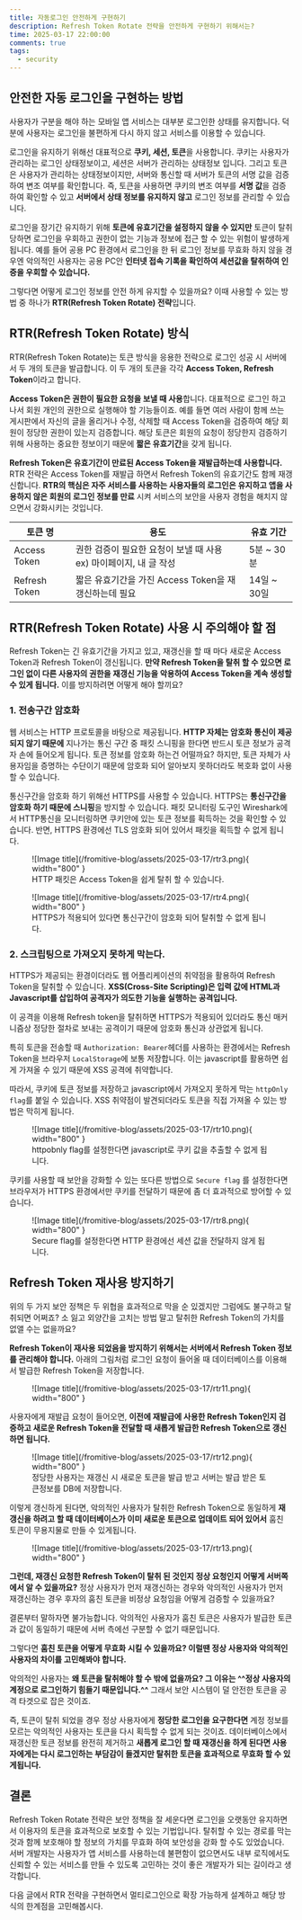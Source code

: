 ```yaml
---
title: 자동로그인 안전하게 구현하기
description: Refresh Token Rotate 전략을 안전하게 구현하기 위해서는?
time: 2025-03-17 22:00:00
comments: true
tags:
  - security
---
```


## 안전한 자동 로그인을 구현하는 방법

사용자가 구분을 해야 하는 모바일 앱 서비스는 대부분 로그인한 상태를 유지합니다. 덕분에 사용자는 로그인을 불편하게 다시 하지 않고 서비스를 이용할 수 있습니다.

로그인을 유지하기 위해선 대표적으로 **쿠키, 세션, 토큰**을 사용합니다. 쿠키는 사용자가 관리하는 로그인 상태정보이고, 세션은 서버가 관리하는 상태정보 입니다. 그리고 토큰은 사용자가 관리하는 상태정보이지만, 서버와 통신할 때 서버가 토큰의 서명 값을 검증하여 변조 여부를 확인합니다. 즉, 토큰을 사용하면 쿠키의 변조 여부를 **서명 값**을 검증하여 확인할 수 있고 **서버에서 상태 정보를 유지하지 않고** 로그인 정보를 관리할 수 있습니다.

로그인을 장기간 유지하기 위해 **토큰에 유효기간을 설정하지 않을 수 있지만** 토큰이 탈취당하면 로그인을 우회하고 권한이 없는 기능과 정보에 접근 할 수 있는 위험이 발생하게 됩니다. 예를 들어 공용 PC 환경에서 로그인을 한 뒤 로그인 정보를 무효화 하지 않을 경우엔 악의적인 사용자는 공용 PC안 **인터넷 접속 기록을 확인하여 세션값을 탈취하여 인증을 우회할 수 있습니다.**

그렇다면 어떻게 로그인 정보를 안전 하게 유지할 수 있을까요? 이때 사용할 수 있는 방법 중 하나가 **RTR(Refresh Token Rotate) 전략**입니다.

## RTR(Refresh Token Rotate) 방식

RTR(Refresh Token Rotate)는 토큰 방식을 응용한 전략으로 로그인 성공 시 서버에서 두 개의 토큰을 발급합니다. 이 두 개의 토큰을 각각 **Access Token, Refresh Token**이라고 합니다.

**Access Token은 권한이 필요한 요청을 보낼 때 사용**합니다. 대표적으로 로그인 하고나서 회원 개인의 권한으로 실행해야 할 기능들이죠. 예를 들면 여러 사람이 함께 쓰는 게시판에서 자신의 글을 올리거나 수정, 삭제할 때 Access Token을 검증하여 해당 회원이 정당한 권한이 있는지 검증합니다. 해당 토큰은 회원의 요청이 정당한지 검증하기 위해 사용하는 중요한 정보이기 때문에 **짧은 유효기간**을 갖게 됩니다.  

**Refresh Token은 유효기간이 만료된 Access Token을 재발급하는데 사용합니다.** RTR  전략은 Access Token를 재발급 하면서 Refresh Token의 유효기간도 함께 재갱신합니다. **RTR의 핵심은 자주 서비스를 사용하는 사용자들의 로그인은 유지하고 앱을 사용하지 않은 회원의 로그인 정보를 만료** 시켜 서비스의 보안을 사용자 경험을 해치지 않으면서 강화시키는 것입니다.

| 토큰 명          | 용도                                          | 유효 기간     |
| ------------- | ------------------------------------------- | --------- |
| Access Token  | 권한 검증이 필요한 요청이 보낼 때 사용<br>ex) 마이페이지, 내 글 작성 | 5분 ~ 30분  |
| Refresh Token | 짧은 유효기간을 가진 Access Token을 재갱신하는데 필요         | 14일 ~ 30일 |
 
## RTR(Refresh Token Rotate) 사용 시 주의해야 할 점

Refresh Token는 긴 유효기간을 가지고 있고, 재갱신을 할 때 마다 새로운 Access Token과 Refresh Token이 갱신됩니다. **만약 Refresh Token을 탈취 할 수 있으면 로그인 없이 다른 사용자의 권한을 재갱신 기능을 악용하여 Access Token을 계속 생성할 수 있게 됩니다.** 이를 방지하려면 어떻게 해야 할끼요?

### 1. 전송구간 암호화

웹 서비스는 HTTP 프로토콜을 바탕으로 제공됩니다. **HTTP 자체는 암호화 통신이 제공되지 않기 때문에** 지나가는 통신 구간 중 패킷 스니핑을 한다면 반드시 토큰 정보가 공격자 손에 들어오게 됩니다. 토큰 정보를 암호화 하는건 어떨까요? 하지만, 토큰 자체가 사용자임을 증명하는 수단이기 때문에 암호화 되어 알아보지 못하더라도 복호화 없이 사용할 수 있습니다.

통신구간을 암호화 하기 위해선 HTTPS를 사용할 수 있습니다. HTTPS는 **통신구간을 암호화 하기 때문에 스니핑**을 방지할 수 있습니다. 패킷 모니터링 도구인 Wireshark에서 HTTP통신을 모니터링하면 쿠키안에 있는 토큰 정보를 획득하는 것을 확인할 수 있습니다. 반면, HTTPS 환경에선 TLS 암호화 되어 있어서 패킷을 획득할 수 없게 됩니다.


<figure markdown>
  ![Image title](/fromitive-blog/assets/2025-03-17/rtr3.png){ width="800" }
  <figcaption>HTTP 패킷은 Access Token을 쉽게 탈취 할 수 있습니다.</figcaption>
</figure>


<figure markdown>
  ![Image title](/fromitive-blog/assets/2025-03-17/rtr4.png){ width="800" }
  <figcaption>HTTPS가 적용되어 있다면 통신구간이 암호화 되어 탈취할 수 없게 됩니다.</figcaption>
</figure>

### 2. 스크립팅으로 가져오지 못하게 막는다.

HTTPS가 제공되는 환경이더라도 웹 어플리케이션의 취약점을 활용하여 Refresh Token을 탈취할 수 있습니다. **XSS(Cross-Site Scripting)은 입력 값에 HTML과 Javascript를 삽입하여 공격자가 의도한 기능을 실행하는 공격입니다.**

이 공격을 이용해 Refresh token을 탈취하면 HTTPS가 적용되어 있더라도 통신 매커니즘상 정당한 절차로 보내는 공격이기 때문에 암호화 통신과 상관없게 됩니다. 

특히 토큰을 전송할 때 `Authorization: Bearer`헤더를 사용하는 환경에서는 Refresh Token을 브라우저 `LocalStorage`에 보통 저장합니다. 이는 javascript를 활용하면 쉽게 가져올 수 있기 때문에 XSS 공격에 취약합니다. 

따라서, 쿠키에 토큰 정보를 저장하고 javascript에서 가져오지 못하게 막는 `httpOnly flag`를 붙일 수 있습니다. XSS 취약점이 발견되더라도 토큰을 직접 가져올 수 있는 방법은 막히게 됩니다.

<figure markdown>
  ![Image title](/fromitive-blog/assets/2025-03-17/rtr10.png){ width="800" }
  <figcaption>httpobnly flag를 설정한다면 javascript로 쿠키 값을 추출할 수 없게 됩니다.</figcaption>
</figure>

쿠키를 사용할 때 보안을 강화할 수 있는 또다른 방법으로 `Secure flag` 를 설정한다면 브라우저가 HTTPS 환경에서만 쿠키를 전달하기 때문에 좀 더 효과적으로 방어할 수 있습니다.

<figure markdown>
  ![Image title](/fromitive-blog/assets/2025-03-17/rtr8.png){ width="800" }
  <figcaption>Secure flag를 설정한다면 HTTP 환경에선 세션 값을 전달하지 않게 됩니다.</figcaption>
</figure>

## Refresh Token 재사용 방지하기

위의 두 가지 보안 정책은 두 위협을 효과적으로 막을 순 있겠지만 그럼에도 불구하고 탈취되면 어쩌죠? 소 잃고 외양간을 고치는 방법 말고 탈취한 Refresh Token의 가치를 없앨 수는 없을까요?

**Refresh Token이 재사용 되었음을 방지하기 위해서는 서버에서 Refresh Token 정보를 관리해야 합니다.**
아래의 그림처럼 로그인 요청이 들어올 때 데이터베이스를 이용해서 발급한 Refresh Token을 저장합니다.

<figure markdown>
  ![Image title](/fromitive-blog/assets/2025-03-17/rtr11.png){ width="800" }
</figure>

사용자에게 재발급 요청이 들어오면, **이전에 재발급에 사용한 Refresh Token인지 검증하고 새로운 Refresh Token을 전달할 때 새롭게 발급한 Refresh Token으로 갱신하면 됩니다.** 

<figure markdown>
  ![Image title](/fromitive-blog/assets/2025-03-17/rtr12.png){ width="800" }
   <figcaption>정당한 사용자는 재갱신 시 새로운 토큰을 발급 받고 서버는 발급 받은 토큰정보를 DB에 저장합니다.</figcaption>
</figure>

이렇게 갱신하게 된다면, 악의적인 사용자가 탈취한 Refresh Token으로 동일하게 **재갱신을 하려고 할 때 데이터베이스가 이미 새로운 토큰으로 업데이트 되어 있어서** 훔친 토큰이 무용지물로 만들 수 있게됩니다.

<figure markdown>
  ![Image title](/fromitive-blog/assets/2025-03-17/rtr13.png){ width="800" }
</figure>

**그런데, 재갱신 요청한 Refresh Token이 탈취 된 것인지 정상 요청인지 어떻게 서버쪽에서 알 수 있을까요?** 정상 사용자가 먼저 재갱신하는 경우와 악의적인 사용자가 먼저 재갱신하는 경우 후자의 훔친 토큰을 비정상 요청임을 어떻게 검증할 수 있을까요?

결론부터 말하자면 불가능합니다. 악의적인 사용자가 훔친 토큰은 사용자가 발급한 토큰과 값이 동일하기 때문에 서버 측에선 구분할 수 없기 때문입니다. 

그렇다면 **훔친 토큰을 어떻게 무효화 시킬 수 있을까요? 이럴땐 정상 사용자와 악의적인 사용자의 차이를 고민해봐야 합니다.**

악의적인 사용자는 **왜 토큰을 탈취해야 할 수 밖에 없을까요? 그 이유는 ^^정상 사용자의 계정으로 로그인하기 힘들기 때문입니다.^^** 그래서 보안 시스템이 덜 안전한 토큰을 공격 타겟으로 잡은 것이죠. 

즉, 토큰이 탈취 되었을 경우 정상 사용자에게 **정당한 로그인을 요구한다면** 계정 정보를 모르는 악의적인 사용자는 토큰을 다시 획득할 수 없게 되는 것이죠. 데이터베이스에서 재갱신한 토큰 정보를 완전히 제거하고 **새롭게 로그인 할 때 재갱신을 하게 된다면 사용자에게는 다시 로그인하는 부담감이 들겠지만 탈취한 토큰을 효과적으로 무효화 할 수 있게됩니다.**

## 결론

Refresh Token Rotate 전략은 보안 정책을 잘 세운다면 로그인을 오랫동안 유지하면서 이용자의 토큰을 효과적으로 보호할 수 있는 기법입니다. 탈취할 수 있는 경로를 막는 것과 함께 보호해야 할 정보의 가치를 무효화 하여 보안성을 강화 할 수도 있었습니다. 서버 개발자는 사용자가 앱 서비스를 사용하는데 불편함이 없으면서도 내부 로직에서도 신뢰할 수 있는 서비스를 만들 수 있도록 고민하는 것이 좋은 개발자가 되는 길이라고 생각합니다. 

다음 글에서 RTR 전략을 구현하면서 멀티로그인으로 확장 가능하게 설계하고 해당 방식의 한계점을 고민해봅시다.